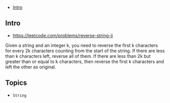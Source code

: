 - [Intro](#intro)

## Intro

- https://leetcode.com/problems/reverse-string-ii


Given a string and an integer k, you need to reverse the first k characters for every 2k characters counting from the start of the string. If there are less than k characters left, reverse all of them. If there are less than 2k but greater than or equal to k characters, then reverse the first k characters and left the other as original.


## Topics

- `String`


